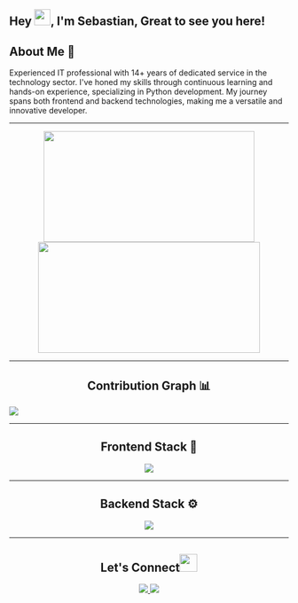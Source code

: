 ## Hey <img src="https://gist.github.com/haldaranup/aad23918f5ad8bff5199094c9f6d337a/raw/a19b90e65fcffa0eabd3874b66520b91ee9f0e60/hi.gif" width="29">, I'm Sebastian, Great to see you here!

## About Me 🙂
Experienced IT professional with 14+ years of dedicated service in the technology sector. I've honed my skills through continuous learning and hands-on experience, specializing in Python development. My journey spans both frontend and backend technologies, making me a versatile and innovative developer.

---
<p align="center">
<img height="200px" width="380px" src="https://github-readme-stats.vercel.app/api?username=sebastianmontandon&show_icons=true&theme=tokyonight" />     
<img height="200px" width="400px" src="https://github-readme-streak-stats.herokuapp.com/?user=sebastianmontandon&show_icons=true&theme=tokyonight" />
<p/>

---
<h2 align="center">Contribution Graph 📊</h2>
<img src="https://github-readme-activity-graph.vercel.app/graph?username=sebastianmontandon&theme=chartreuse-dark" /> 

---
 <h2 align="center">Frontend Stack 🎨</h2>
 <p align="center">
  <img src="https://skillicons.dev/icons?i=js,html,css,tailwind,react,astro,figma,ps" />
</p>

---
 <h2 align="center">Backend Stack ⚙</h2>
 <p align="center">
  <img src="https://skillicons.dev/icons?i=django,fastapi,git,mongodb,mysql,nodejs,express,postman,py" />
</p>

___
<h2 align="center">Let's Connect<img src="https://gist.github.com/haldaranup/f89330e95dfca979a5bc9fd80602761f/raw/8a3d00dfc3aa37c26873bb154227e395ef77cdfa/handshake.gif" height="32px"> </h2>
 <p align="center">
  <a href="https://twitter.com/SebaMontandon">
    <img src="https://skillicons.dev/icons?i=twitter" />
  </a>
  <a href="https://www.linkedin.com/in/sebastian-montandon/">
    <img src="https://skillicons.dev/icons?i=linkedin" />
  </a>
</p>
